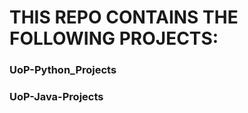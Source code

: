 <h1>THIS REPO CONTAINS THE FOLLOWING PROJECTS:</h1>
<h3>UoP-Python_Projects</h3>
<h3>UoP-Java-Projects</h3>

